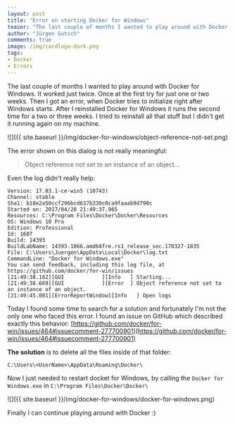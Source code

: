 ```yaml
---
layout: post
title: "Error on starting Docker for Windows"
teaser: "The last couple of months I wanted to play around with Docker for Windows. It worked just twice. Once at the first try for just one or two weeks. Then I got an error, when Docker tries to initialize right after Windows starts."
author: "Jürgen Gutsch"
comments: true
image: /img/cardlogo-dark.png
tags: 
- Docker
- Errors
---
```


The last couple of months I wanted to play around with Docker for Windows. It worked just twice. Once at the first try for just one or two weeks. Then I got an error, when Docker tries to initialize right after Windows starts. After I reinstalled Docker for Windows it runs the second time for a two or three weeks. I tried to reinstall all that stuff but I didn't get it running again on my machine.

![]({{ site.baseurl }}/img/docker-for-windows/object-reference-not-set.png)

The error shown on this dialog is not really meaningful:

> Object reference not set to an instance of an object...

Even the log didn't really help:

~~~ text
Version: 17.03.1-ce-win5 (10743)
Channel: stable
Sha1: b18e2a50ccf296bcd637b330c0ca9faaab9d790c
Started on: 2017/04/28 21:49:37.965
Resources: C:\Program Files\Docker\Docker\Resources
OS: Windows 10 Pro
Edition: Professional
Id: 1607
Build: 14393
BuildLabName: 14393.1066.amd64fre.rs1_release_sec.170327-1835
File: C:\Users\Juergen\AppData\Local\Docker\log.txt
CommandLine: "Docker for Windows.exe"
You can send feedback, including this log file, at https://github.com/docker/for-win/issues
[21:49:38.182][GUI            ][Info   ] Starting...
[21:49:38.669][GUI            ][Error  ] Object reference not set to an instance of an object.
[21:49:45.081][ErrorReportWindow][Info   ] Open logs
~~~



Today I found some time to search for a solution and fortunately I'm not the only one who faced this error. I found an issue on GitHub which described exactly this behavior: [https://github.com/docker/for-win/issues/464#issuecomment-277700901](https://github.com/docker/for-win/issues/464#issuecomment-277700901)

**The solution** is to delete all the files inside of that folder:

~~~ text
C:\Users\<UserName>\AppData\Roaming\Docker\
~~~

Now I just needed to restart docket for Windows, by calling the `Docker for Windows.exe` in `C:\Program Files\Docker\Docker\`

![]({{ site.baseurl }}/img/docker-for-windows/docker-for-windows.png)

Finally I can continue playing around with Docker :)  